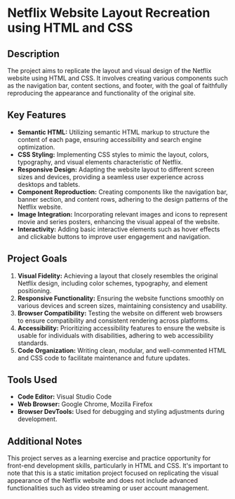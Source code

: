 # Netflix Website Layout Recreation using HTML and CSS

## Description

The project aims to replicate the layout and visual design of the Netflix website using HTML and CSS. It involves creating various components such as the navigation bar, content sections, and footer, with the goal of faithfully reproducing the appearance and functionality of the original site.

## Key Features

- **Semantic HTML:** Utilizing semantic HTML markup to structure the content of each page, ensuring accessibility and search engine optimization.
- **CSS Styling:** Implementing CSS styles to mimic the layout, colors, typography, and visual elements characteristic of Netflix.
- **Responsive Design:** Adapting the website layout to different screen sizes and devices, providing a seamless user experience across desktops and tablets.
- **Component Reproduction:** Creating components like the navigation bar, banner section, and content rows, adhering to the design patterns of the Netflix website.
- **Image Integration:** Incorporating relevant images and icons to represent movie and series posters, enhancing the visual appeal of the website.
- **Interactivity:** Adding basic interactive elements such as hover effects and clickable buttons to improve user engagement and navigation.

## Project Goals

1. **Visual Fidelity:** Achieving a layout that closely resembles the original Netflix design, including color schemes, typography, and element positioning.
2. **Responsive Functionality:** Ensuring the website functions smoothly on various devices and screen sizes, maintaining consistency and usability.
3. **Browser Compatibility:** Testing the website on different web browsers to ensure compatibility and consistent rendering across platforms.
4. **Accessibility:** Prioritizing accessibility features to ensure the website is usable for individuals with disabilities, adhering to web accessibility standards.
5. **Code Organization:** Writing clean, modular, and well-commented HTML and CSS code to facilitate maintenance and future updates.

## Tools Used

- **Code Editor:** Visual Studio Code
- **Web Browser:** Google Chrome, Mozilla Firefox
- **Browser DevTools:** Used for debugging and styling adjustments during development.

## Additional Notes

This project serves as a learning exercise and practice opportunity for front-end development skills, particularly in HTML and CSS. It's important to note that this is a static imitation project focused on replicating the visual appearance of the Netflix website and does not include advanced functionalities such as video streaming or user account management.

